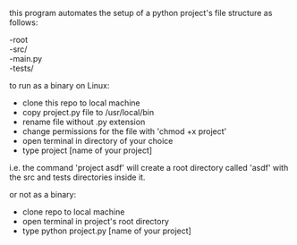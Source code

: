 this program automates the setup of a python project's file structure as follows:

-root  
  -src/  
    -main.py  
  -tests/  

 to run as a binary on Linux:
 - clone this repo to local machine
 - copy project.py file to /usr/local/bin
 - rename file without .py extension
 - change permissions for the file with 'chmod +x project'
 - open terminal in directory of your choice
 - type project [name of your project]

 i.e. the command 'project asdf' will create a root directory called 'asdf' with the src and tests directories inside it.

or not as a binary:
- clone repo to local machine
- open terminal in project's root directory
- type python project.py [name of your project]
